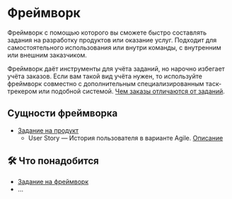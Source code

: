 # Фреймворк

Фреймворк с помощью которого вы сможете быстро составлять задания на разработку продуктов или оказание услуг.
Подходит для самостоятельного использования или внутри команды, с внутренним или внешним заказчиком.

Фреймворк даёт инструменты для учёта заданий, но нарочно избегает учёта заказов. Если вам такой вид учёта нужен, то используйте
фреймворк совместно с дополнительным специализированным таск-трекером или подобной системой. [Чем заказы отличаются от заданий](./assignment_vs_task.md).

## Сущности фреймворка

- [Задание на продукт](./product/)
    - User Story — История пользователя в варианте Agile. [Описание](/products/dvmn_org/agile-user-story/)

## 🛠️ Что понадобится

- [Задание на фреймворк](./assignment.yaml)
- …
